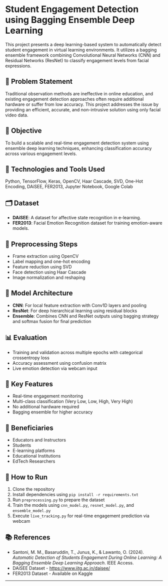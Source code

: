 # Student Engagement Detection using Bagging Ensemble Deep Learning

This project presents a deep learning-based system to automatically detect student engagement in virtual learning environments. It utilizes a bagging ensemble framework combining Convolutional Neural Networks (CNN) and Residual Networks (ResNet) to classify engagement levels from facial expressions.

## 📌 Problem Statement
Traditional observation methods are ineffective in online education, and existing engagement detection approaches often require additional hardware or suffer from low accuracy. This project addresses the issue by providing an efficient, accurate, and non-intrusive solution using only facial video data.

## 🎯 Objective
To build a scalable and real-time engagement detection system using ensemble deep learning techniques, enhancing classification accuracy across various engagement levels.

## 🧠 Technologies and Tools Used
Python, TensorFlow, Keras, OpenCV, Haar Cascade, SVD, One-Hot Encoding, DAiSEE, FER2013, Jupyter Notebook, Google Colab

## 🗂️ Dataset
- **DAiSEE**: A dataset for affective state recognition in e-learning.
- **FER2013**: Facial Emotion Recognition dataset for training emotion-aware models.

## 🔧 Preprocessing Steps
- Frame extraction using OpenCV
- Label mapping and one-hot encoding
- Feature reduction using SVD
- Face detection using Haar Cascade
- Image normalization and reshaping

## 🧪 Model Architecture
- **CNN**: For local feature extraction with Conv1D layers and pooling
- **ResNet**: For deep hierarchical learning using residual blocks
- **Ensemble**: Combines CNN and ResNet outputs using bagging strategy and softmax fusion for final prediction

## 📊 Evaluation
- Training and validation across multiple epochs with categorical crossentropy loss
- Accuracy assessment using confusion matrix
- Live emotion detection via webcam input

## 🌟 Key Features
- Real-time engagement monitoring
- Multi-class classification (Very Low, Low, High, Very High)
- No additional hardware required
- Bagging ensemble for higher accuracy

## 👥 Beneficiaries
- Educators and Instructors
- Students
- E-learning platforms
- Educational Institutions
- EdTech Researchers

## 🚀 How to Run
1. Clone the repository
2. Install dependencies using `pip install -r requirements.txt`
3. Run `preprocessing.py` to prepare the dataset
4. Train the models using `cnn_model.py`, `resnet_model.py`, and `ensemble_model.py`
5. Execute `live_tracking.py` for real-time engagement prediction via webcam

## 📚 References
- Santoni, M. M., Basaruddin, T., Junus, K., & Lawanto, O. (2024). *Automatic Detection of Students Engagement During Online Learning: A Bagging Ensemble Deep Learning Approach*. IEEE Access.
- DAiSEE Dataset - https://www.iitg.ac.in/daisee/
- FER2013 Dataset - Available on Kaggle

---
